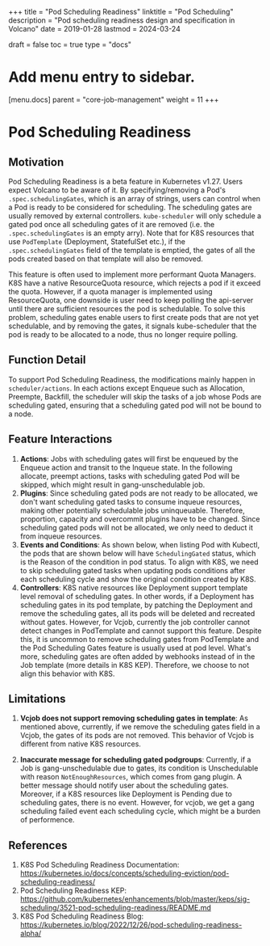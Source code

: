 +++
title = "Pod Scheduling Readiness"
linktitle = "Pod Scheduling"
description = "Pod scheduling readiness design and specification in Volcano"
date = 2019-01-28
lastmod = 2024-03-24

draft = false
toc = true
type = "docs"

# Add menu entry to sidebar.
[menu.docs]
  parent = "core-job-management"
  weight = 11
+++ 

# Pod Scheduling Readiness
## Motivation

Pod Scheduling Readiness is a beta feature in Kubernetes v1.27. Users expect Volcano to be aware of it. By specifying/removing a Pod's `.spec.schedulingGates`, which is an array of strings, users can control when a Pod is ready to be considered for scheduling. The scheduling gates are usually removed by external controllers. `kube-scheduler` will only schedule a gated pod once all scheduling gates of it are removed (i.e. the `.spec.schedulingGates` is an empty arry)\. Note that for K8S resources that use `PodTemplate` (Deployment, StatefulSet etc.), if the `.spec.schedulingGates` field of the template is emptied, the gates of all the pods created based on that template will also be removed. 

This feature is often used to implement more performant Quota Managers. K8S have a native ResourceQuota resource, which rejects a pod if it exceed the quota. However, if a quota manager is implemented using ResourceQuota,  one downside is user need to keep polling the api-server until there are sufficient resources the pod is schedulable. To solve this problem, scheduling gates enable users to first create pods that are not yet schedulable, and by removing the gates, it signals kube-scheduler that the pod is ready to be allocated to a node, thus no longer require polling.


## Function Detail
To support Pod Scheduling Readiness, the modifications mainly happen in `scheduler/actions`. In each actions except Enqueue such as Allocation, Preempte, Backfill, the scheduler will skip the tasks of a job whose Pods are scheduling gated, ensuring that a scheduling gated pod will not be bound to a node.




## Feature Interactions
1. **Actions**: Jobs with scheduling gates will first be enqueued by the Enqueue action and transit to the Inqueue state. In the following allocate, preempt actions, tasks with scheduling gated Pod will be skipped, which might result in gang-unschedulable job.
2. **Plugins**: Since scheduling gated pods are not ready to be allocated, we don't want scheduling gated tasks to consume inqueue resources, making other potentially schedulable jobs uninqueuable. Therefore, proportion, capacity and overcommit plugins have to be changed. Since scheduling gated pods will not be allocated, we only need to deduct it from inqueue resources.
3.  **Events and Conditions**: As shown below, when listing Pod with Kubectl, the pods that are shown below will have `SchedulingGated` status, which is the Reason of the condition in pod status. To align with K8S, we need to skip scheduling gated tasks when updating pods conditions after each scheduling cycle and show the original condition created by K8S.
4. **Controllers**: K8S native resources like Deployment support template level removal of scheduling gates. In other words, if a Deployment has scheduling gates in its pod template, by patching the Deployment and remove the scheduling gates, all its pods will be deleted and recreated without gates. However, for Vcjob, currently the job controller cannot detect changes in PodTemplate and cannot support this feature. Despite this, it is uncommon to remove scheduling gates from PodTemplate and the Pod Scheduling Gates feature is usually used at pod level. What's more, scheduling gates are often added by webhooks instead of in the Job template (more details in K8S KEP). Therefore, we choose to not align this behavior with K8S.

## Limitations
1. **Vcjob does not support removing scheduling gates in template**: As mentioned above, currently, if we remove the scheduling gates field in a Vcjob, the gates of its pods are not removed. This behavior of Vcjob is different from native K8S resources. 

2. **Inaccurate message for scheduling gated podgroups**: Currently, if a Job is gang-unschedulable due to gates, its condition is Unschedulable with reason `NotEnoughResources`, which comes from gang plugin. A better message should notify user about the scheduling gates. Moreover, if a K8S resources like Deployment is Pending due to scheduling gates, there is no event. However, for vcjob, we get a gang scheduling failed event each scheduling cycle, which might be a burden of performence.
   
## References
1. K8S Pod Scheduling Readiness Documentation: https://kubernetes.io/docs/concepts/scheduling-eviction/pod-scheduling-readiness/
2. Pod Scheduling Readiness KEP: https://github.com/kubernetes/enhancements/blob/master/keps/sig-scheduling/3521-pod-scheduling-readiness/README.md
3. K8S Pod Scheduling Readiness Blog: https://kubernetes.io/blog/2022/12/26/pod-scheduling-readiness-alpha/
